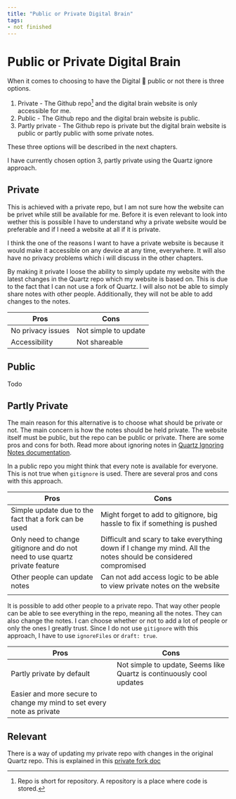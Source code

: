 ```yaml
---
title: "Public or Private Digital Brain"
tags:
- not finished
---
```

# Public or Private Digital Brain
When it comes to choosing to have the Digital 🧠 public or not there is three options.

1. Private - The Github repo[^1] and the digital brain website is only accessible for me.
2. Public - The Github repo and the digital brain website is public.
3. Partly private - The Github repo is private but the digital brain website is public or partly public with some private notes.

These three options will be described in the next chapters.

[^1]: Repo is short for repository. A repository is a place where code is stored.

I have currently chosen option 3, partly private using the Quartz ignore approach.

## Private
This is achieved with a private repo, but I am not sure how the website can be privet while still be available for me. Before it is even relevant to look into wether this is possible I have to understand why a private website would be preferable and if I need a website at all if it is private.

I think the one of the reasons I want to have a private website is because it would make it accessible on any device at any time, everywhere. It will also have no privacy problems which i will discuss in the other chapters.

By making it private I loose the ability to simply update my website with the latest changes in the Quartz repo which my website is based on. This is due to the fact that I can not use a fork of Quartz. I will also not be able to simply share notes with other people. Additionally, they will not be able to add changes to the notes.

| Pros              | Cons                 |
| ----------------- | -------------------- |
| No privacy issues | Not simple to update |
| Accessibility     | Not shareable       |
## Public
Todo
## Partly Private
The main reason for this alternative is to choose what should be private or not. The main concern is how the notes should be held private. The website itself must be public, but the repo can be public or private. There are some pros and cons for both. Read more about ignoring notes in [Quartz Ignoring Notes documentation](https://quartz.jzhao.xyz/notes/ignore-notes/).

In a public repo you might think that every note is available for everyone. This is not true when `gitignore` is used. There are several pros and cons with this approach.

| Pros                                                                        | Cons                                                                                                            |
| --------------------------------------------------------------------------- | --------------------------------------------------------------------------------------------------------------- |
| Simple update due to the fact that a fork can be used                       | Might forget to add to gitignore, big hassle to fix if something is pushed                                      |
| Only need to change gitignore and do not need to use quartz private feature | Difficult and scary to take everything down if I change my mind. All the notes should be considered compromised |
| Other people can update notes                                               | Can not add access logic to be able to view private notes on the website                                        |
|                                                                             |                                                                                                                 |

It is possible to add other people to a private repo. That way other people can be able to see everything in the repo, meaning all the notes. They can also change the notes. I can choose whether or not to add a lot of people or only the ones I greatly trust. Since I do not use `gitignore` with this approach, I have to use `ignoreFiles` or `draft: true`.

| Pros                                                                  | Cons                 |
| --------------------------------------------------------------------- | -------------------- |
| Partly private by default                                             | Not simple to update, Seems like Quartz is continuously cool updates |
| Easier and more secure to change my mind to set every note as private |                      |

## Relevant
There is a way of updating my private repo with changes in the original Quartz repo. This is explained in this [private fork doc](https://gist.github.com/0xjac/85097472043b697ab57ba1b1c7530274)